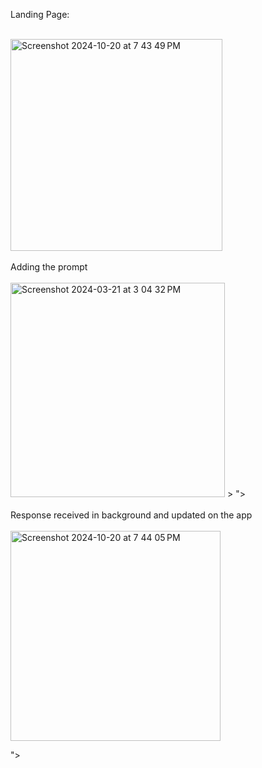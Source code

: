 Landing Page:
<br/>

<br/>
<img width="339" alt="Screenshot 2024-10-20 at 7 43 49 PM" src="https://github.com/user-attachments/assets/db44f964-3b1d-4d75-a6cc-9701d44bdf51">
<br/>
<br/>
Adding the prompt
<br/>
<br/>


<img width="343" alt="Screenshot 2024-03-21 at 3 04 32 PM"  src="https://github.com/user-attachments/assets/fe4c8ad3-f18c-45de-89a1-85117d291d5e">
>
">
<br/>

<br/>
Response received in background and updated on the app
<br/>
<br/><img width="336" alt="Screenshot 2024-10-20 at 7 44 05 PM" src="https://github.com/user-attachments/assets/f36241e3-a46a-40f9-9dc1-cd96ef47f362">

">
